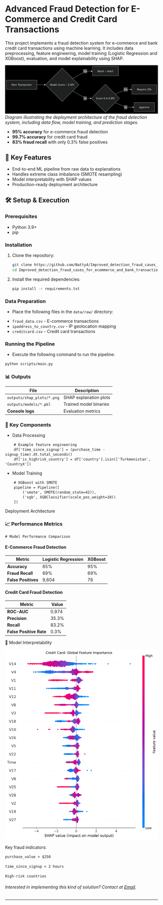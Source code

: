 # Advanced Fraud Detection for E-Commerce and Credit Card Transactions

This project implements a fraud detection system for e-commerce and bank credit card transactions using machine learning. It includes data preprocessing, feature engineering, model training (Logistic Regression and XGBoost), evaluation, and model explainability using SHAP.


![Deployment Architecture](outputs/arch_image.png)
*Diagram illustrating the deployment architecture of the fraud detection system, including data flow, model training, and prediction stages.*


- **95% accuracy** for e-commerce fraud detection
- **99.7% accuracy** for credit card fraud
- **83% fraud recall** with only 0.3% false positives

## 🚀 Key Features

- End-to-end ML pipeline from raw data to explanations
- Handles extreme class imbalance (SMOTE resampling)
- Model interpretability with SHAP values
- Production-ready deployment architecture


## 🛠️ Setup & Execution

### Prerequisites
- Python 3.9+
- pip

### Installation

1. Clone the repository:
    ```bash
    git clone https://github.com/Natty4/Improved_detection_fraud_cases_for_ecommerce_and_bank_transactions.git
    cd Improved_detection_fraud_cases_for_ecommerce_and_bank_transactions
    ```

2. Install the required dependencies:
    ```bash
    pip install -r requirements.txt
    ```

### Data Preparation

* Place the following files in the `data/raw/` directory:

- `fraud_data.csv` - E-commerce transactions
- `ipaddress_to_country.csv` - IP geolocation mapping
- `creditcard.csv` - Credit card transactions

### Running the Pipeline

* Execute the following command to run the pipeline:

```bash
python scripts/main.py
```

### 📊 Outputs

| File                          | Description                          |
|-------------------------------|--------------------------------------|
| `outputs/shap_plots/*.png`     | SHAP explanation plots              |
| `outputs/models/*.pkl`         | Trained model binaries              |
| **Console logs**               | Evaluation metrics                  |


### 🧩 Key Components
* Data Processing

```
    # Example feature engineering
    df['time_since_signup'] = (purchase_time - signup_time).dt.total_seconds()
    df['is_highrisk_country'] = df['country'].isin(['Turkmenistan', 'CountryX'])
```
* Model Training

```
    # XGBoost with SMOTE
    pipeline = Pipeline([
        ('smote', SMOTE(random_state=42)),
        ('xgb', XGBClassifier(scale_pos_weight=10))
    ])
```

Deployment Architecture


### 📈 Performance Metrics
    # Model Performance Comparison

#### E-Commerce Fraud Detection

| Metric            | Logistic Regression | XGBoost |
|-------------------|---------------------|---------|
| **Accuracy**      | 65%                 | 95%     |
| **Fraud Recall**  | 69%                 | 69%     |
| **False Positives**| 9,604               | 76      |

#### Credit Card Fraud Detection

| Metric               | Value     |
|----------------------|-----------|
| **ROC-AUC**          | 0.974     |
| **Precision**        | 35.3%     |
| **Recall**           | 83.2%     |
| **False Positive Rate** | 0.3%    |

🤖 Model Interpretability

![shap_summary](outputs/shap_plots/credit_shap_summary.png)

Key fraud indicators:

    purchase_value > $250

    time_since_signup < 2 hours

    High-risk countries

###### Interested in implementing this kind of solution? Contact at [Email](mailto:natty7kt@gmail.com).
---
